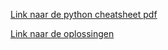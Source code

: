 [Link naar de python cheatsheet pdf](https://github.com/TGThorax/python-ka2ring/releases/download/v0.03/python-ka2ring.pdf)

[Link naar de oplossingen](https://github.com/TGThorax/python-ka2ring/tree/master/src)

